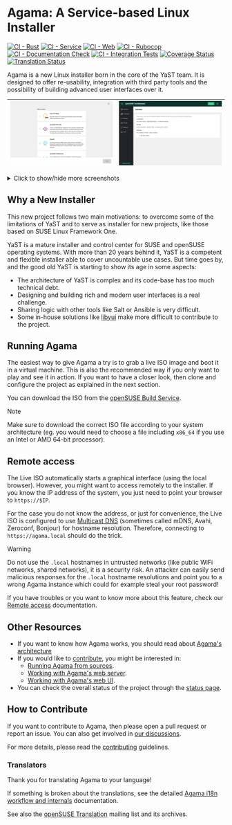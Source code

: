 # Agama: A Service-based Linux Installer

[![CI - Rust](https://github.com/openSUSE/agama/actions/workflows/ci-rust.yml/badge.svg)](https://github.com/openSUSE/agama/actions/workflows/ci-rust.yml)
[![CI - Service](https://github.com/openSUSE/agama/actions/workflows/ci-service.yml/badge.svg)](https://github.com/openSUSE/agama/actions/workflows/ci-service.yml)
[![CI - Web](https://github.com/openSUSE/agama/actions/workflows/ci-web.yml/badge.svg)](https://github.com/openSUSE/agama/actions/workflows/ci-web.yml)
[![CI - Rubocop](https://github.com/openSUSE/agama/actions/workflows/ci-rubocop.yml/badge.svg)](https://github.com/openSUSE/agama/actions/workflows/ci-rubocop.yml)
[![CI - Documentation Check](https://github.com/openSUSE/agama/actions/workflows/ci-doc-check.yml/badge.svg)](https://github.com/openSUSE/agama/actions/workflows/ci-doc-check.yml)
[![CI - Integration Tests](https://github.com/openSUSE/agama/actions/workflows/ci-integration-tests.yml/badge.svg)](https://github.com/openSUSE/agama/actions/workflows/ci-integration-tests.yml)
[![Coverage Status](https://coveralls.io/repos/github/openSUSE/agama/badge.svg?branch=master)](https://coveralls.io/github/openSUSE/agama?branch=master)
[![Translation Status](https://l10n.opensuse.org/widgets/agama/-/agama-web/svg-badge.svg)](https://l10n.opensuse.org/engage/agama/)

Agama is a new Linux installer born in the core of the YaST team. It is designed to offer
re-usability, integration with third party tools and the possibility of building advanced user
interfaces over it.

| ![Product selection](https://raw.githubusercontent.com/agama-project/agama-project.github.io/refs/heads/main/static/img/user/product-selection.png) | ![Installation overview](https://raw.githubusercontent.com/agama-project/agama-project.github.io/refs/heads/main/static/img/user/overview.png) |
| --- | --- |

<details>
<summary>Click to show/hide more screenshots</summary>

---

<!-- TODO: move these screenshots to the web repository as well -->
| ![Software page](https://raw.githubusercontent.com/agama-project/agama-project.github.io/refs/heads/main/static/img/user/software.png) | ![Storage settings](https://raw.githubusercontent.com/agama-project/agama-project.github.io/refs/heads/main/static/img/storage.png) |
| --- | --- |
| ![Installing](./doc/images/screenshots/installing.png) | ![Installation finished](./doc/images/screenshots/finished.png) |

</details>

## Why a New Installer

This new project follows two main motivations: to overcome some of the limitations of YaST and to
serve as installer for new projects, like those based on SUSE Linux Framework One.

YaST is a mature installer and control center for SUSE and openSUSE operating systems. With more
than 20 years behind it, YaST is a competent and flexible installer able to cover uncountable use
cases. But time goes by, and the good old YaST is starting to show its age in some aspects:

- The architecture of YaST is complex and its code-base has too much technical debt.
- Designing and building rich and modern user interfaces is a real challenge.
- Sharing logic with other tools like Salt or Ansible is very difficult.
- Some in-house solutions like [libyui](https://github.com/libyui/libyui) make more difficult to
  contribute to the project.

## Running Agama

The easiest way to give Agama a try is to grab a live ISO image and boot it in a virtual machine.
This is also the recommended way if you only want to play and see it in action. If you want to have
a closer look, then clone and configure the project as explained in the next section.

You can download the ISO from the
[openSUSE Build Service](https://download.opensuse.org/repositories/systemsmanagement:/Agama:/Devel/images/iso/).

> [!NOTE]
> Make sure to download the correct ISO file according to your system architecture (eg. you would
> need to choose a file including `x86_64` if you use an Intel or AMD 64-bit processor).

## Remote access

The Live ISO automatically starts a graphical interface (using the local browser). However, you
might want to access remotely to the installer. If you know the IP address of the system, you just
need to point your browser to `https://$IP`.

For the case you do not know the address, or just for convenience, the Live ISO is configured to use
[Multicast DNS](https://en.wikipedia.org/wiki/Multicast_DNS) (sometimes called mDNS, Avahi,
Zeroconf, Bonjour) for hostname resolution. Therefore, connecting to `https://agama.local` should do
the trick.

> [!WARNING]
> Do not use the `.local` hostnames in untrusted networks (like public WiFi networks, shared
> networks), it is a security risk. An attacker can easily send malicious responses for the `.local`
> hostname resolutions and point you to a wrong Agama instance which could for example steal your
> root password!

If you have troubles or you want to know more about this feature, check our [Remote
access](https://agama-project.github.io/docs/user/remote) documentation.

## Other Resources

- If you want to know how Agama works, you should read about
  [Agama's architecture](https://agama-project.github.io/docs/devel/architecture)
- If you would like to [contribute](#how-to-contribute), you might be interested in:
  - [Running Agama from sources](https://agama-project.github.io/docs/devel/running).
  - [Working with Agama's web server](./rust/WEB-SERVER.md).
  - [Working with Agama's web UI](./web/README.md).
- You can check the overall status of the project through the [status page](/STATUS.md).

## How to Contribute

If you want to contribute to Agama, then please open a pull request or report an issue. You can also
get involved in [our discussions](https://github.com/openSUSE/agama/discussions).

For more details, please read the [contributing](CONTRIBUTING.md) guidelines.

### Translators

Thank you for translating Agama to your language!

If something is broken about the translations, see the detailed
[Agama i18n workflow and internals][i18n] documentation.

See also the [openSUSE Translation][trans-ml] mailing list and its archives.

[i18n]: https://agama-project.github.io/docs/devel/i18n
[trans-ml]: https://lists.opensuse.org/manage/lists/translation.lists.opensuse.org/
